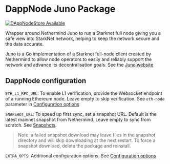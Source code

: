 # DappNode Juno Package

[![DAppNodeStore Available](https://img.shields.io/badge/DAppNodeStore-Available-brightgreen.svg)](http://my.dappnode/#/installer/juno.public.dappnode.eth)

Wrapper around Nethermind Juno to run a Starknet full node giving you a safe view into StarkNet network, helping to keep the network secure and the data accurate.

Juno is a Go implementation of a Starknet full-node client created by Nethermind to allow node operators to easily and reliably support the network and advance its decentralisation goals. See the [Juno website](https://juno.nethermind.io/)


## DappNode configuration

`ETH_L1_RPC_URL`: To enable L1 verification, provide the Websocket endpoint of a running Ethereum node. Leave empty to skip verification. See `eth-node` parameter in [Configuration options](https://juno.nethermind.io/configuring#configuration-options)

`SNAPSHOT_URL`: To speed up first sync, set a snapshot URL. Default is the latest mainnet snapshot from Nethermind. Leave empty to sync from scratch. See [Snapshots](https://juno.nethermind.io/snapshots). 
> Note: a failed snapshot download may leave files in the snapshot directory and will skip downloading at the next restart. To force a snapshot download, delete the package and reinstall. 

`EXTRA_OPTS`: Additional configuration options. See [Configuration options](https://juno.nethermind.io/configuring#configuration-options)